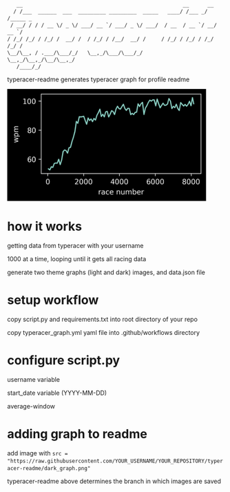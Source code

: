 
```
   __                                                    __      __       
  / /___  ______  ___  _________ _________  _____   ____/ /___ _/ /_____ _
 / __/ / / / __ \/ _ \/ ___/ __ `/ ___/ _ \/ ___/  / __  / __ `/ __/ __ `/
/ /_/ /_/ / /_/ /  __/ /  / /_/ / /__/  __/ /     / /_/ / /_/ / /_/ /_/ / 
\__/\__, / .___/\___/_/   \__,_/\___/\___/_/      \__,_/\__,_/\__/\__,_/  
   /____/_/                                                               
```


typeracer-readme generates typeracer graph for profile readme

<a href="">
  <img src="https://raw.githubusercontent.com/jackvector634/Type_racer/Type_racer/dark_graph.png" alt="typeracer graph" height="260"/>
</a>


# how it works
  getting data from typeracer with your username
  
  1000 at a time, looping until it gets all racing data
  
  generate two theme graphs (light and dark) images, and data.json file

# setup workflow
  copy script.py and requirements.txt into root directory of your repo
  
  copy typeracer_graph.yml yaml file into .github/workflows directory

# configure script.py
  username variable
   
  start_date variable (YYYY-MM-DD)
  
  average-window

# adding graph to readme
  add image with `src = "https://raw.githubusercontent.com/YOUR_USERNAME/YOUR_REPOSITORY/typeracer-readme/dark_graph.png"`
   
  typeracer-readme above determines the branch in which images are saved
